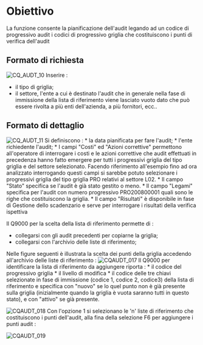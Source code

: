 # Obiettivo
La funzione consente la pianificazione dell'audit legando ad un codice di progressivo audit i codici di progressivo griglia che costituiscono i punti di verifica dell'audit

## Formato di richiesta

![CQ_AUDT_10](https://doc.smeup.com/immagini/MBDOC_OGG-P_CQUM60/CQ_AUDT_10.png)
Inserire : 
 - il tipo di griglia;
 - il settore, l'ente a cui è destinato l'audit che in generale nella fase di immissione della lista di riferimento viene lasciato vuoto dato che può essere rivolta a più enti dell'azienda, a più fornitori, ecc..

## Formato di dettaglio

![CQ_AUDT_11](https://doc.smeup.com/immagini/MBDOC_OGG-P_CQUM60/CQ_AUDT_11.png)
Si definiscono : 
 \* la data pianificata per fare l'audit;
 \* l'ente richiedente l'audit;
 \* I campi "Costi" ed "Azioni correttive" permettono all'operatore di interrogare i costi e le azioni correttive che audit effettuati in precedenza hanno fatto emergere per tutti i progressivi griglia del tipo griglia e del settore selezionato. Facendo riferimento all'esempio fino ad ora analizzato interrogando questi campi si sarebbe potuto selezionare i progressivi griglia del tipo griglia PRO relativi al settore L02.
 \* Il campo "Stato" specifica se l'audit è già stato gestito o meno.
 \* Il campo "Legami"  specifica per l'audit con numero progressivo PRO200800001 quali sono le righe che costituiscono la griglia.
 \* Il campo "Risultati" è disponibile in fase di Gestione dello scadenzario e serve per interrogare i risultati della verifica ispettiva

Il Q9000 per la scelta della lista di riferimento permette di : 
 - collegarsi con gli audit precedenti per copiarne la griglia;
 - collegarsi con l'archivio delle liste di riferimento;

Nelle figure seguenti è illustrata la scelta dei punti della griglia accedendo all'archivio delle liste di riferimento : 
![CQAUDT_017](https://doc.smeup.com/immagini/MBDOC_OGG-P_CQUM60/CQAUDT_017.png)
Il Q9000 per identificare la lista di riferimento da aggiungere riporta : 
 \* il codice del progressivo griglia
 \* il livello di modifica
 \* il codice delle tre chiavi selezionate in fase di immissione (codice 1, codice 2, codice3) della lista di riferimento e specifica con "nuovo" se lo quel punto non è  già presente sulla griglia (inizialmente quando la griglia è vuota saranno tutti in questo stato), e con "attivo" se già presente.

![CQAUDT_018](https://doc.smeup.com/immagini/MBDOC_OGG-P_CQUM60/CQAUDT_018.png)
Con l'opzione 1 si selezionano le 'n' liste di riferimento che costituiscono i punti dell'audit, alla fina della selezione F6 per aggiungere i punti audit : 

![CQAUDT_019](https://doc.smeup.com/immagini/MBDOC_OGG-P_CQUM60/CQAUDT_019.png)